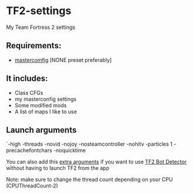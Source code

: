 # TF2-settings

My Team Fortress 2 settings

## Requirements:

- [mastercomfig](https://mastercomfig.com/) [NONE preset preferably]

## It includes:

- Class CFGs
- my masterconfig settings
- Some modified mods
- A list of maps I like to use

## Launch arguments

`-high -threads <threads> -novid -nojoy -nosteamcontroller -nohltv -particles 1 -precachefontchars -noquicktime
  
You can also add this [extra arguments](https://github.com/PazerOP/tf2_bot_detector/issues/331#:~:text=to%20API%20changes.-,Temporary%20fix%3A,-Shut%20down%20steam) if you want to use [TF2 Bot Detector](https://github.com/PazerOP/tf2_bot_detector) without having to launch TF2 from the app
  
Note: make sure to change the thread count depending on your CPU (CPUThreadCount-2)
